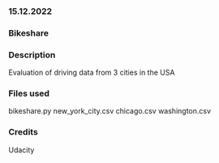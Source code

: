 ### 15.12.2022 


### Bikeshare


### Description
Evaluation of driving data from 3 cities in the USA

### Files used
bikeshare.py
new_york_city.csv
chicago.csv
washington.csv

### Credits
Udacity

